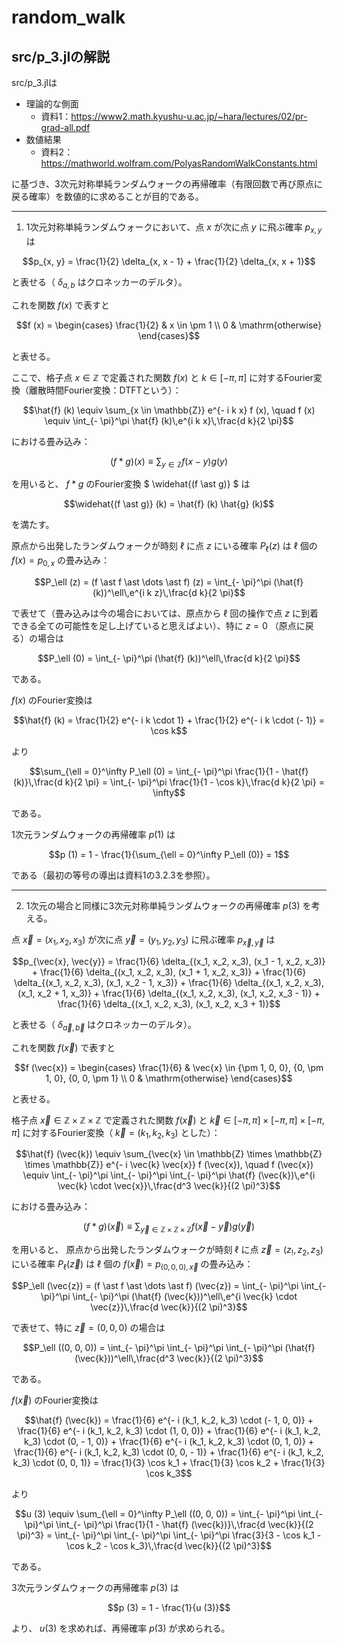 # random_walk
## src/p_3.jlの解説
src/p_3.jlは

- 理論的な側面
    - 資料1：https://www2.math.kyushu-u.ac.jp/~hara/lectures/02/pr-grad-all.pdf
- 数値結果
    - 資料2：https://mathworld.wolfram.com/PolyasRandomWalkConstants.html

に基づき、3次元対称単純ランダムウォークの再帰確率（有限回数で再び原点に戻る確率）を数値的に求めることが目的である。

---

1. 1次元対称単純ランダムウォークにおいて、点 $` x `$ が次に点 $` y `$ に飛ぶ確率 $` p_{x, y} `$ は
```math
p_{x, y} = \frac{1}{2} \delta_{x, x - 1} + \frac{1}{2} \delta_{x, x + 1}
```
と表せる（ $` \delta_{a, b} `$ はクロネッカーのデルタ）。

これを関数 $` f (x) `$ で表すと
```math
f (x) = 
\begin{cases}
    \frac{1}{2} & x \in \pm 1 \\
    0 & \mathrm{otherwise}
  \end{cases}
```
と表せる。

ここで、格子点 $` x \in \mathbb{Z} `$ で定義された関数 $` f (x) `$ と $` k \in [- \pi, \pi] `$ に対するFourier変換（離散時間Fourier変換：DTFTという）：
```math
\hat{f} (k) \equiv \sum_{x \in \mathbb{Z}} e^{- i k x} f (x), \quad f (x) \equiv \int_{- \pi}^\pi \hat{f} (k)\,e^{i k x}\,\frac{d k}{2 \pi}
```
における畳み込み：
```math
(f \ast g) (x) \equiv \sum_{y \in \mathbb{Z}} f (x - y) g (y)
```
を用いると、 $` f \ast g `$ のFourier変換 $` \widehat{(f \ast g)} `$ は
```math
\widehat{(f \ast g)} (k) = \hat{f} (k) \hat{g} (k)
```
を満たす。

原点から出発したランダムウォークが時刻 $` \ell `$ に点 $` z `$ にいる確率 $` P_\ell (z) `$ は $` \ell `$ 個の $` f (x) = p_{0, x} `$ の畳み込み：
```math
P_\ell (z) = (f \ast f \ast \dots \ast f) (z) = \int_{- \pi}^\pi (\hat{f} (k))^\ell\,e^{i k z}\,\frac{d k}{2 \pi}
```
で表せて（畳み込みは今の場合においては、原点から $` \ell `$ 回の操作で点 $` z `$ に到着できる全ての可能性を足し上げていると思えばよい）、特に $` z = 0 `$ （原点に戻る）の場合は
```math
P_\ell (0) = \int_{- \pi}^\pi (\hat{f} (k))^\ell\,\frac{d k}{2 \pi}
```
である。

 $` f (x) `$ のFourier変換は
```math
\hat{f} (k) = \frac{1}{2} e^{- i k \cdot 1} + \frac{1}{2} e^{- i k \cdot (- 1)} = \cos k
```
より
```math
\sum_{\ell = 0}^\infty P_\ell (0) = \int_{- \pi}^\pi \frac{1}{1 - \hat{f} (k)}\,\frac{d k}{2 \pi}  = \int_{- \pi}^\pi \frac{1}{1 - \cos k}\,\frac{d k}{2 \pi} = \infty
```
である。

1次元ランダムウォークの再帰確率 $` p (1) `$ は
```math
p (1) = 1 - \frac{1}{\sum_{\ell = 0}^\infty P_\ell (0)} = 1
```
である（最初の等号の導出は資料1の3.2.3を参照）。

---

2. 1次元の場合と同様に3次元対称単純ランダムウォークの再帰確率 $` p (3) `$ を考える。

点 $` \vec{x} = (x_1, x_2, x_3) `$ が次に点 $` \vec{y} = (y_1, y_2, y_3) `$ に飛ぶ確率 $` p_{\vec{x}, \vec{y}} `$ は
```math
p_{\vec{x}, \vec{y}} = \frac{1}{6} \delta_{(x_1, x_2, x_3), (x_1 - 1, x_2, x_3)} + \frac{1}{6} \delta_{(x_1, x_2, x_3), (x_1 + 1, x_2, x_3)} + \frac{1}{6} \delta_{(x_1, x_2, x_3), (x_1, x_2 - 1, x_3)} + \frac{1}{6} \delta_{(x_1, x_2, x_3), (x_1, x_2 + 1, x_3)} + \frac{1}{6} \delta_{(x_1, x_2, x_3), (x_1, x_2, x_3 - 1)} + \frac{1}{6} \delta_{(x_1, x_2, x_3), (x_1, x_2, x_3 + 1)}
```
と表せる（ $` \delta_{\vec{a}, \vec{b}} `$ はクロネッカーのデルタ）。

これを関数 $` f (\vec{x}) `$ で表すと
```math
f (\vec{x}) = 
\begin{cases}
    \frac{1}{6} & \vec{x} \in {\pm 1, 0, 0}, {0, \pm 1, 0}, {0, 0, \pm 1} \\
    0 & \mathrm{otherwise}
  \end{cases}
```
と表せる。

格子点 $` \vec{x} \in \mathbb{Z} \times \mathbb{Z} \times \mathbb{Z} `$ で定義された関数 $` f (\vec{x}) `$ と $` \vec{k} \in [- \pi, \pi] \times [- \pi, \pi] \times [- \pi, \pi] `$ に対するFourier変換（ $` \vec{k} = (k_1, k_2, k_3) `$ とした）：
```math
\hat{f} (\vec{k}) \equiv \sum_{\vec{x} \in \mathbb{Z} \times \mathbb{Z} \times \mathbb{Z}} e^{- i \vec{k} \vec{x}} f (\vec{x}), \quad f (\vec{x}) \equiv \int_{- \pi}^\pi \int_{- \pi}^\pi \int_{- \pi}^\pi \hat{f} (\vec{k})\,e^{i \vec{k} \cdot \vec{x}}\,\frac{d^3 \vec{k}}{(2 \pi)^3}
```
における畳み込み：
```math
(f \ast g) (\vec{x}) \equiv \sum_{\vec{y} \in \mathbb{Z} \times \mathbb{Z} \times \mathbb{Z}} f (\vec{x} - \vec{y}) g (\vec{y})
```
を用いると、
原点から出発したランダムウォークが時刻 $` \ell `$ に点 $` \vec{z} = (z_!, z_2, z_3) `$ にいる確率 $` P_\ell (\vec{z}) `$ は $` \ell `$ 個の $` f (\vec{x}) = p_{(0, 0, 0), \vec{x}} `$ の畳み込み：
```math
P_\ell (\vec{z}) = (f \ast f \ast \dots \ast f) (\vec{z}) = \int_{- \pi}^\pi \int_{- \pi}^\pi \int_{- \pi}^\pi (\hat{f} (\vec{k}))^\ell\,e^{i \vec{k} \cdot \vec{z}}\,\frac{d \vec{k}}{(2 \pi)^3}
```
で表せて、特に $` \vec{z} = (0, 0, 0) `$ の場合は
```math
P_\ell ((0, 0, 0)) = \int_{- \pi}^\pi \int_{- \pi}^\pi \int_{- \pi}^\pi (\hat{f} (\vec{k}))^\ell\,\frac{d^3 \vec{k}}{(2 \pi)^3}
```
である。

 $` f (\vec{x}) `$ のFourier変換は
```math
\hat{f} (\vec{k}) = \frac{1}{6} e^{- i (k_1, k_2, k_3) \cdot (- 1, 0, 0)} + \frac{1}{6} e^{- i (k_1, k_2, k_3) \cdot (1, 0, 0)} + \frac{1}{6} e^{- i (k_1, k_2, k_3) \cdot (0, - 1, 0)} + \frac{1}{6} e^{- i (k_1, k_2, k_3) \cdot (0, 1, 0)} + \frac{1}{6} e^{- i (k_1, k_2, k_3) \cdot (0, 0, - 1)} + \frac{1}{6} e^{- i (k_1, k_2, k_3) \cdot (0, 0, 1)} = \frac{1}{3} \cos k_1 + \frac{1}{3} \cos k_2 + \frac{1}{3} \cos k_3
```
より
```math
u (3) \equiv \sum_{\ell = 0}^\infty P_\ell ((0, 0, 0)) = \int_{- \pi}^\pi \int_{- \pi}^\pi \int_{- \pi}^\pi \frac{1}{1 - \hat{f} (\vec{k})}\,\frac{d \vec{k}}{(2 \pi)^3}  = \int_{- \pi}^\pi \int_{- \pi}^\pi \int_{- \pi}^\pi \frac{3}{3 - \cos k_1 - \cos k_2 - \cos k_3}\,\frac{d \vec{k}}{(2 \pi)^3}
```
である。

3次元ランダムウォークの再帰確率 $` p (3) `$ は
```math
p (3) = 1 - \frac{1}{u (3)}
```
より、 $` u (3) `$ を求めれば、再帰確率 $` p (3) `$ が求められる。